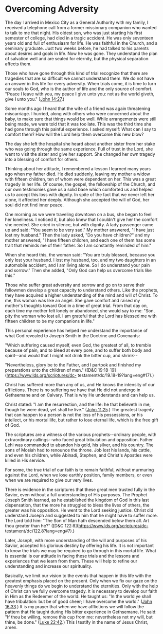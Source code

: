 # Overcoming Adversity

The day I arrived in Mexico City as a General Authority with my family, I
received a telephone call from a former missionary companion who wanted to
talk to me that night. His oldest son, who was just starting his first
semester of college, had died in a tragic accident. He was only seventeen
years old and full of enthusiasm for life. He was faithful in the Church, and
a seminary graduate. Just two weeks before, he had talked to his parents about
desires and goals in life. Now he was gone. They understand the plan of
salvation well and are sealed for eternity, but the physical separation
affects them.

Those who have gone through this kind of trial recognize that there are
tragedies that are so difficult we cannot understand them. We do not have an
answer in this life for every adversity. When trials come, it is time to turn
our souls to God, who is the author of life and the only source of comfort.
"Peace I leave with you, my peace I give unto you: not as the world giveth,
give I unto you." ([John
14:27](https://www.lds.org/scriptures/nt/john/14.27?lang=eng#26).)

Some months ago I heard that the wife of a friend was again threatening
miscarriage. I hurried, along with others who were concerned about the baby,
to make sure that things would be well. While arrangements were still being
made, we were told that it was too late. This was the third time she had gone
through this painful experience. I asked myself: What can I say to comfort
them? How will the Lord help them overcome this new blow?

The day she left the hospital she heard about another sister from her stake
who was going through the same experience. Full of trust in the Lord, she went
to visit the sister and give her support. She changed her own tragedy into a
blessing of comfort for others.

Thinking about her attitude, I remembered a lesson I learned many years ago
when my father died. He died suddenly, leaving my mother a widow with fifteen
children, ten of whom were dependent on her. This was a great tragedy in her
life. Of course, the gospel, the fellowship of the Church, and our own
testimonies gave us a solid base which comforted us and helped us to accept
this loss with dignity. In spite of the fact that we never left her alone, it
affected her deeply. Although she accepted the will of God, her soul did not
find inner peace.

One morning as we were traveling downtown on a bus, she began to feel her
loneliness. I noticed it, but also knew that I couldn't give her the comfort
she needed. She cried in silence, but with dignity. A lady passenger came up
and said: "You seem to be very sad." My mother answered, "I have just lost my
husband." Then the lady asked, "Do you have children?" and my mother answered,
"I have fifteen children, and each one of them has some trait that reminds me
of their father. So I am constantly reminded of him."

When she heard this, the woman said: "You are truly blessed, because you only
lost your husband. I lost my husband, too, and my two daughters in an
automobile accident, and I am living alone. So I do understand your pain and
sorrow." Then she added, "Only God can help us overcome trials like this."

Those who suffer great adversity and sorrow and go on to serve their fellowmen
develop a great capacity to understand others. Like the prophets, they have
acquired a higher understanding of the mind and will of Christ. To me, this
woman was like an angel. She gave comfort and raised my mother's thoughts
toward God in a time of great trial. From that day on, each time my mother
felt lonely or abandoned, she would say to me: "Son, pity the woman who lost
all. I am grateful that the Lord has blessed me with fifteen children to be my
companions in life."

This personal experience has helped me understand the importance of what God
revealed to Joseph Smith in the Doctrine and Covenants:

"Which suffering caused myself, even God, the greatest of all, to tremble
because of pain, and to bleed at every pore, and to suffer both body and
spirit--and would that I might not drink the bitter cup, and shrink--

"Nevertheless, glory be to the Father, and I partook and finished my
preparations unto the children of men." ([D&amp;C
19:18-19](https://www.lds.org/scriptures/dc-
testament/dc/19.18-19?lang=eng#17).)

Christ has suffered more than any of us, and He knows the intensity of our
afflictions. There is no suffering we have that He did not undergo in
Gethsemane and on Calvary. That is why He understands and can help us.

Christ stated: "I am the resurrection, and the life: he that believeth in me,
though he were dead, yet shall he live." ([John
11:25](https://www.lds.org/scriptures/nt/john/11.25?lang=eng#24).) The
greatest tragedy that can happen to a person is not the loss of his
possessions, or his intellect, or his mortal life, but rather to lose eternal
life, which is the free gift of God.

The scriptures are a witness of the various prophets--ordinary people, with
extraordinary callings--who faced great tribulation and opposition. Father
Lehi was commanded to abandon his gold, his silver, and his country. The sons
of Mosiah had to renounce the throne. Job lost his lands, his cattle, and even
his children, while Abinadi, Stephen, and Christ's Apostles were killed in His
service.

For some, the true trial of our faith is to remain faithful, without murmuring
against the Lord, when we lose earthly position, family members, or even when
we are required to give our very lives.

There is evidence in the scriptures that these great men trusted fully in the
Savior, even without a full understanding of His purposes. The Prophet Joseph
Smith learned, as he established the kingdom of God in this last dispensation,
that the more he struggled to bless the lives of others, the greater was his
opposition. He went to the Lord seeking justice. Christ did understand Joseph
and suggested to him that he might have to suffer more. The Lord told him:
"The Son of Man hath descended below them all. Art thou greater than he?"
([D&amp;C 122:8](https://www.lds.org/scriptures/dc-
testament/dc/122.8?lang=eng#7).)

Later, Joseph, with more understanding of the will and purposes of his Savior,
accepted his glorious destiny by offering his life. It is not important to
know the trials we may be required to go through in this mortal life. What is
essential is our attitude in facing these trials and the lessons and
experiences that we learn from them. These will help to refine our
understanding and increase our spirituality.

Basically, we limit our vision to the events that happen in this life with the
greatest emphasis placed on the present. Only when we fix our gaze on the
heavenly things do we begin to understand the eternities. Only with the help
of Christ can we fully overcome tragedy. It is necessary to develop our faith
in Him as the Redeemer of the world. He taught us: "In the world ye shall have
tribulation: but be of good cheer; I have overcome the world." ([John
16:33](https://www.lds.org/scriptures/nt/john/16.33?lang=eng#32).) It is my
prayer that when we have afflictions we will follow the pattern that He taught
during His bitter experience in Gethsemane. He said: "If thou be willing,
remove this cup from me: nevertheless not my will, but thine, be done." ([Luke
22:42](https://www.lds.org/scriptures/nt/luke/22.42?lang=eng#41).) This I
testify in the name of Jesus Christ, amen.

